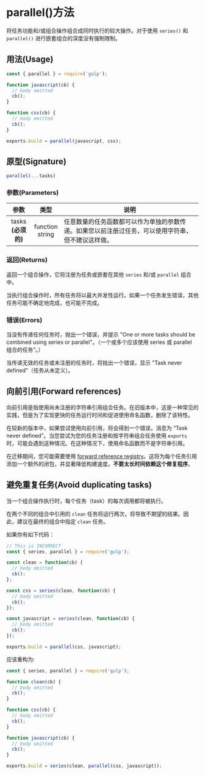 <!-- front-matter
id: parallel
title: Gulp API parallel()方法
hide_title: true
sidebar_label: parallel()方法
-->

# parallel()方法

将任务功能和/或组合操作组合成同时执行的较大操作。对于使用 `series()` 和 `parallel()` 进行嵌套组合的深度没有强制限制。

## 用法(Usage)

```js
const { parallel } = require('gulp');

function javascript(cb) {
  // body omitted
  cb();
}

function css(cb) {
  // body omitted
  cb();
}

exports.build = parallel(javascript, css);
```



## 原型(Signature)

```js
parallel(...tasks)
```

### 参数(Parameters)

| 参数 | 类型 | 说明 |
|:--------------:|:------:|-------|
| tasks<br/>**(必须的)** | function<br/>string | 任意数量的任务函数都可以作为单独的参数传递。如果您以前注册过任务，可以使用字符串，但不建议这样做。 |

### 返回(Returns)

返回一个组合操作，它将注册为任务或嵌套在其他 `series` 和/或 `parallel` 组合中。

当执行组合操作时，所有任务将以最大并发性运行。如果一个任务发生错误，其他任务可能不确定地完成，也可能不完成。

### 错误(Errors)

当没有传递任何任务时，抛出一个错误，并提示 "One or more tasks should be combined using series or parallel"。（一个或多个应该使用 series 或 parallel 组合的任务”。）

当传递无效的任务或未注册的任务时，将抛出一个错误，显示 "Task never defined"（任务从未定义）。

## 向前引用(Forward references)

向前引用是指使用尚未注册的字符串引用组合任务。在旧版本中，这是一种常见的实践，但是为了实现更快的任务运行时间和促进使用命名函数，删除了该特性。

在较新的版本中，如果尝试使用向前引用，将会得到一个错误，消息为 “Task never defined”。当您尝试为您的任务注册和按字符串组合任务使用 `exports` 时，可能会遇到这种情况。在这种情况下，使用命名函数而不是字符串引用。

在迁移期间，您可能需要使用 [forward reference registry][undertaker-forward-reference-external]。这将为每个任务引用添加一个额外的闭包，并显著降低构建速度。**不要太长时间依赖这个修复程序**。

## 避免重复任务(Avoid duplicating tasks)

当一个组合操作执行时，每个任务（task）的每次调用都将被执行。

在两个不同的组合中引用的 `clean` 任务将运行两次，将导致不期望的结果。因此，建议在最终的组合中指定 `clean` 任务。

如果你有如下代码：
```js
// This is INCORRECT
const { series, parallel } = require('gulp');

const clean = function(cb) {
  // body omitted
  cb();
};

const css = series(clean, function(cb) {
  // body omitted
  cb();
});

const javascript = series(clean, function(cb) {
  // body omitted
  cb();
});

exports.build = parallel(css, javascript);
```

应该重构为:
```js
const { series, parallel } = require('gulp');

function clean(cb) {
  // body omitted
  cb();
}

function css(cb) {
  // body omitted
  cb();
}

function javascript(cb) {
  // body omitted
  cb();
}

exports.build = series(clean, parallel(css, javascript));
```

[undertaker-forward-reference-external]: https://github.com/gulpjs/undertaker-forward-reference
